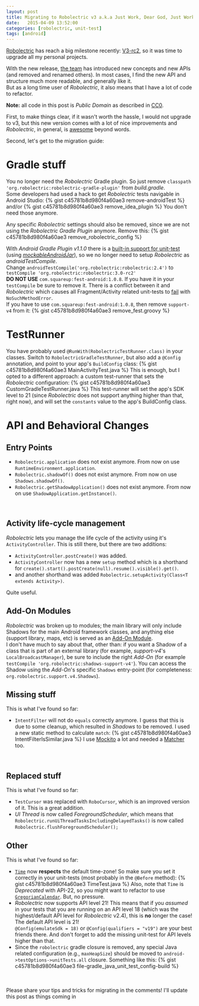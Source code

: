 ```yaml
---
layout: post
title: Migrating to Robolectric v3 a.k.a Just Work, Dear God, Just Work!
date:   2015-04-09 13:52:00
categories: [robolectric, unit-test]
tags: [android]
---
```

[Robolectric](https://robolectric.org) has reach a big milestone recently: [V3-rc2](https://groups.google.com/forum/#!topic/robolectric/1XWVJvKiFjA), so it was time
to upgrade all my personal projects.<br>

With the new release, [the team](https://github.com/orgs/robolectric/people) has introduced new concepts and new APIs (and removed and renamed others). In most cases, I find the new API and structure much more readable, and generally like it.<br>
But as a long time user of _Robolectric_, it also means that I have a lot of code to refactor.
<br>

   **Note:** all code in this post is _Public Domain_ as described in [CC0](https://wiki.creativecommons.org/CC0).
<br>

First, to make things clear, if it wasn't worth the hassle, I would not upgrade to v3, but this new version comes with a lot of nice improvements
and _Robolectric_, in general, is [awesome](http://stackoverflow.com/a/18271651/1324235) beyond words.
<br>

Second, let's get to the migration guide:<br>
# Gradle stuff #
You no longer need the _Robolectric_ Gradle plugin. So just remove
`classpath 'org.robolectric:robolectric-gradle-plugin'` from _build.gradle_.<br>
Some developers had used a hack to get _Robolectric_ tests navigable in Android Studio:
{% gist c45781b8d980f4a60ae3 remove-androidTest %}
and/or
{% gist c45781b8d980f4a60ae3 remove_idea_plugin %}
You don't need those anymore.
<br>

Any specific _Robolectric_ settings should also be removed, since we are not using the _Robolectric Gradle Plugin_ anymore. Remove this:
{% gist c45781b8d980f4a60ae3 remove_robolectric_config %}
<br>

With _Android Gradle Plugin v1.1.0_ there is a [built-in support for unit-test](http://tools.android.com/tech-docs/unit-testing-support) (using [_mockableAndroidJar_](https://android.googlesource.com/platform/tools/base/+/e8f845b47459973838c99656ae98563b268f21ff/build-system/gradle/src/main/groovy/com/android/build/gradle/internal/tasks/MockableAndroidJarTask.groovy)), so we no longer need to setup
_Robolectric_ as _androidTestCompile_.<br>
Change `androidTestCompile('org.robolectric:robolectric:2.4')` to `testCompile 'org.robolectric:robolectric:3.0-rc2'`<br>
**DO NOT USE** `com.squareup:fest-android:1.0.8`. If you have it in your `testCompile` be sure to remove it. There is a conflict between
it and _Robolectric_ which causes all Fragment/Activity related unit-tests to [fail](https://github.com/robolectric/robolectric/issues/1633) with `NoSuchMethodError`.
<br>
If you have to use `com.squareup:fest-android:1.0.8`, then remove `support-v4` from it:
{% gist c45781b8d980f4a60ae3 remove_fest.groovy %}
<br>

# TestRunner #
You have probably used `@RunWith(RobolectricTestRunner.class)` in your classes. Switch to `RobolectricGradleTestRunner`, but also add a `@Config` annotation, and point to your app's `BuildConfig` class:
{% gist c45781b8d980f4a60ae3 MainActivityTest.java %}
This is enough, but I opted to a different approach: a custom test-runner that sets the _Robolectric_ configuration:
{% gist c45781b8d980f4a60ae3 CustomGradleTestRunner.java %}
This test-runner will set the app's SDK level to 21 (since _Robolectric_ does not support anything higher than that, right now), and will
set the `constants` value to the app's BuildConfig class.
<br>

# API and Behavioral Changes #
## Entry Points ##
 * `Robolectric.application` does not exist anymore. From now on use `RuntimeEnvironment.application`.
 * `Robolectric.shadowOf()` does not exist anymore. From now on use `Shadows.shadowOf()`.
 * `Robolectric.getShadowApplication()` does not exist anymore. From now on use `ShadowApplication.getInstance()`.
 <br>

## Activity life-cycle management ##
_Robolectric_ lets you manage the life cycle of the activity using it's `ActivityController`. This is still there, but there are two
additions:

+ `ActivityController.postCreate()` was added.
+ `ActivityController` now has a new `setup` method which is a shorthand for `create().start().postCreate(null).resume().visible().get()`.
+ and another shorthand was added `Robolectric.setupActivity(Class<T extends Activity>)`.

Quite useful.
<br>

## Add-On Modules ##
_Robolectric_ was broken up to modules; the main library will only include Shadows for the main Android framework classes, and anything else (support library, maps, etc) is served as an [Add-On Module](http://robolectric.org/using-add-on-modules/).<br>
I don't have much to say about that, other than: if you want a Shadow of a class that is part of an external library (for example, _support-v4_'s `LocalBroadcastManager`), be sure to include the right _Add-On_ (for example `testCompile 'org.robolectric:shadows-support-v4'`). You can access the Shadow using the _Add-On_'s specific `Shadows` entry-point (for completeness: `org.robolectric.support.v4.Shadows`).

## Missing stuff ##
This is what I've found so far:

 * `IntentFilter` will not do `equals` correctly anymore. I guess that this is due to some cleanup, which resulted in _Shadows_ to be removed. I used a new static method to calculate `match`:
{% gist c45781b8d980f4a60ae3 IntentFilterIsSimilar.java %}
   I use [Mockito](http://mockito.org/) a lot and needed a  [Matcher](https://gist.github.com/menny/c45781b8d980f4a60ae3#file-intentfilterequalmatcher-java) too.
<br>

## Replaced stuff ##
This is what I've found so far:

 * `TestCursor` was replaced with `RoboCursor`, which is an improved version of it. This is a great addition.
 * _UI Thread_ is now called _ForegroundScheduler_, which means that `Robolectric.runUiThreadTasksIncludingDelayedTasks()` is now called `Robolectric.flushForegroundScheduler();`

## Other ##
This is what I've found so far:

 * [`Time`](http://developer.android.com/reference/android/text/format/Time.html) now **respects** the default time-zone! So make sure you set it correctly in your unit-tests (most probably in the `@Before` method):
 {% gist c45781b8d980f4a60ae3 TimeTest.java %}
 Also, note that `Time` is _Deprecated_ with API-22, so you might want to refactor to use [`GregorianCalendar`](http://developer.android.com/reference/java/util/GregorianCalendar.html). But, no pressure.
 * _Robolectric_ now supports API level 21! This means that if you _assumed_ in your tests that you are running on an API level 18 (which was the highest/default API level for _Robolectric_ v2.4), this is **no** longer the case! The default API level is 21!<br>
 `@Config(emulateSdk = 18)` or `@Config(qualifiers = "v19")` are your best friends there. And don't forget to add the missing unit-test for API levels higher than that.
 * Since the `robolectric` gradle closure is removed, any special Java related configuration (e.g., `maxHeapSize`) should be moved to `android->testOptions->unitTests.all` closure. Something like this:
   {% gist c45781b8d980f4a60ae3 file-gradle_java_unit_test_config-build %}
<br>

<br>
Please share your tips and tricks for migrating in the comments! I'll update this post as things coming in
